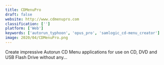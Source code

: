 ```yaml
---
title: CDMenuPro
draft: false 
website: http://www.cdmenupro.com
classification: ['']
platform: ['Web']
keywords: ['autorun_typhoon', 'opus_pro', 'samlogic_cd-menu_creator']
image: 2020/04/CDMenuPro.png
---
```

Create impressive Autorun CD Menu applications for use on CD, DVD and USB Flash Drive without any...